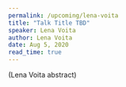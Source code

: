 ```yaml
---
permalink: /upcoming/lena-voita
title: "Talk Title TBD"
speaker: Lena Voita
author: Lena Voita
date: Aug 5, 2020
read_time: true
---
```


(Lena Voita abstract)

